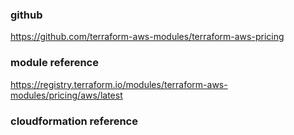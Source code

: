 ### github
https://github.com/terraform-aws-modules/terraform-aws-pricing

### module reference
https://registry.terraform.io/modules/terraform-aws-modules/pricing/aws/latest

### cloudformation reference
